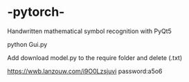 # -pytorch-
Handwritten mathematical symbol recognition with PyQt5

python Gui.py

Add download model.py to the require folder and delete (.txt)

https://wwb.lanzouw.com/i9O0Lzsjuvi
password:a5o6
